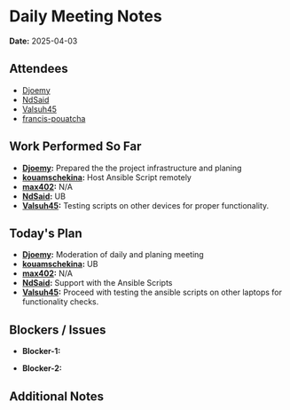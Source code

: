 # 
# # 
# Daily Meeting Notes

**Date:** 2025-04-03

## Attendees
- [Djoemy](https://github.com/Djoemy)
- [NdSaid](https://github.com/NdSaid)
- [Valsuh45](https://github.com/Valsuh45)
- [francis-pouatcha](https://github.com/francis-pouatcha)

## Work Performed So Far
- **[Djoemy](https://github.com/Djoemy):**   Prepared the the project infrastructure and planing
- **[kouamschekina](https://github.com/kouamschekina):** Host Ansible Script remotely
- **[max402](https://github.com/max402):** N/A
- **[NdSaid](https://github.com/NdSaid):** UB
- **[Valsuh45](https://github.com/Valsuh45):** Testing scripts on other devices for proper functionality.

## Today's Plan
- **[Djoemy](https://github.com/Djoemy):** Moderation of daily and planing meeting
- **[kouamschekina](https://github.com/kouamschekina):** UB
- **[max402](https://github.com/max402):** N/A
- **[NdSaid](https://github.com/NdSaid):** Support with the Ansible Scripts
- **[Valsuh45](https://github.com/Valsuh45):** Proceed with testing the ansible scripts on other laptops for functionality checks.

## Blockers / Issues
- **Blocker-1:** 

- **Blocker-2:** 

## Additional Notes
